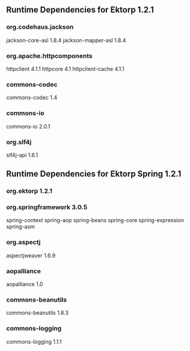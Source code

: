 Runtime Dependencies for Ektorp 1.2.1
-------------------------------------
### org.codehaus.jackson
jackson-core-asl 1.8.4
jackson-mapper-asl 1.8.4

### org.apache.httpcomponents
httpclient 4.1.1
httpcore 4.1
httpclient-cache 4.1.1

### commons-codec
commons-codec 1.4

### commons-io
commons-io 2.0.1

### org.slf4j
slf4j-api 1.6.1

Runtime Dependencies for Ektorp Spring 1.2.1
--------------------------------------------
### org.ektorp 1.2.1

### org.springframework 3.0.5
spring-context 
spring-aop
spring-beans
spring-core
spring-expression
spring-asm

### org.aspectj
aspectjweaver 1.6.9

### aopalliance
aopalliance 1.0

### commons-beanutils
commons-beanutils 1.8.3

### commons-logging
commons-logging 1.1.1

